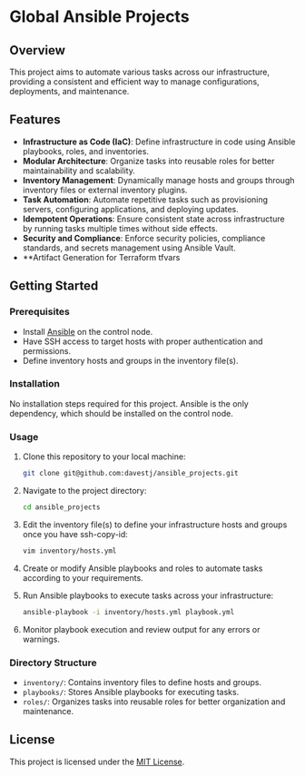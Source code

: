 # Global  Ansible Projects

## Overview

This project aims to automate various tasks across our infrastructure, providing a consistent and efficient way to manage configurations, deployments, and maintenance.

## Features

- **Infrastructure as Code (IaC)**: Define infrastructure in code using Ansible playbooks, roles, and inventories.
- **Modular Architecture**: Organize tasks into reusable roles for better maintainability and scalability.
- **Inventory Management**: Dynamically manage hosts and groups through inventory files or external inventory plugins.
- **Task Automation**: Automate repetitive tasks such as provisioning servers, configuring applications, and deploying updates.
- **Idempotent Operations**: Ensure consistent state across infrastructure by running tasks multiple times without side effects.
- **Security and Compliance**: Enforce security policies, compliance standards, and secrets management using Ansible Vault.
- **Artifact Generation for Terraform tfvars

## Getting Started

### Prerequisites

- Install [Ansible](https://www.ansible.com/) on the control node.
- Have SSH access to target hosts with proper authentication and permissions.
- Define inventory hosts and groups in the inventory file(s).

### Installation

No installation steps required for this project. Ansible is the only dependency, which should be installed on the control node.

### Usage

1. Clone this repository to your local machine:

   ```bash
   git clone git@github.com:davestj/ansible_projects.git
   ```

2. Navigate to the project directory:

   ```bash
   cd ansible_projects
   ```

3. Edit the inventory file(s) to define your infrastructure hosts and groups once you have ssh-copy-id:

   ```bash
   vim inventory/hosts.yml
   ```

4. Create or modify Ansible playbooks and roles to automate tasks according to your requirements.

5. Run Ansible playbooks to execute tasks across your infrastructure:

   ```bash
   ansible-playbook -i inventory/hosts.yml playbook.yml
   ```

6. Monitor playbook execution and review output for any errors or warnings.

### Directory Structure

- `inventory/`: Contains inventory files to define hosts and groups.
- `playbooks/`: Stores Ansible playbooks for executing tasks.
- `roles/`: Organizes tasks into reusable roles for better organization and maintenance.

## License

This project is licensed under the [MIT License](LICENSE).


